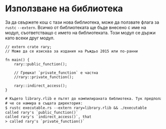 # Използване на библиотека

За да свържете кош с тази нова библиотека, може да ползвате флага за `rustc` `--extern`. Всичко от библиотеката ще бъде внесено с име на модул, съответстващо с името на библиотеката. Този модул се държи като всеки друг модул.

```rust,ignore
// extern crate rary; 
// Може да се изисква за издания на Ръждьо 2015 или по-ранни

fn main() {
    rary::public_function();

    // Грешка! `private_function` е частна
    //rary::private_function();

    rary::indirect_access();
}
```

```txt
# Където library.rlib е пътят до компилираната библиотека. Тук предполагаме,
# че се намира в същата директория:
$ rustc executable.rs --extern rary=library.rlib && ./executable 
called rary's `public_function()`
called rary's `indirect_access()`, that
> called rary's `private_function()`
```
